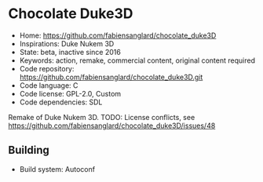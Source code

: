 # Chocolate Duke3D

- Home: https://github.com/fabiensanglard/chocolate_duke3D
- Inspirations: Duke Nukem 3D
- State: beta, inactive since 2016
- Keywords: action, remake, commercial content, original content required
- Code repository: https://github.com/fabiensanglard/chocolate_duke3D.git
- Code language: C
- Code license: GPL-2.0, Custom
- Code dependencies: SDL

Remake of Duke Nukem 3D.
TODO: License conflicts, see https://github.com/fabiensanglard/chocolate_duke3D/issues/48

## Building

- Build system: Autoconf
